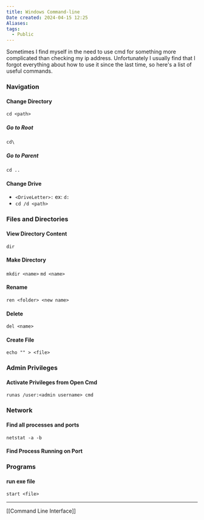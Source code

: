 ```yaml
---
title: Windows Command-line
Date created: 2024-04-15 12:25
Aliases:
tags: 
  - Public
---
```


Sometimes I find myself in the need to use cmd for something more complicated than checking my ip address. Unfortunately I usually find that I forgot everything about how to use it since the last time, so here's a list of useful commands.

### Navigation

#### Change Directory
`cd <path>`
##### Go to Root
`cd\`
##### Go to Parent
`cd ..`
#### Change Drive
- `<DriveLetter>:` ex: `d:`
- `cd /d <path>`

### Files and Directories
#### View Directory Content
`dir`
#### Make Directory
`mkdir <name>`
`md <name>`
#### Rename
`ren <folder> <new name>`
#### Delete
`del <name>`

#### Create File
`echo "" > <file>`

### Admin Privileges
#### Activate Privileges from Open Cmd
`runas /user:<admin username> cmd`

### Network

#### Find all processes and ports
```
netstat -a -b
```
#### Find Process Running on Port


### Programs
#### run exe file
`start <file>`


---
[[Command Line Interface]]